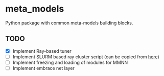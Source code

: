 # meta_models
Python package with common meta-models building blocks.

## TODO

- [x] Implement Ray-based tuner
- [ ] Implement SLURM based ray cluster script (can be copied from [here](https://github.com/LucaCappelletti94/distributed_bayesian_optimization))
- [ ] Implement freezing and loading of modules for MMNN
- [ ] Implement embrace net layer